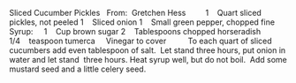 Sliced Cucumber Pickles
 
From:  Gretchen Hess    
 
 
1    Quart sliced pickles, not peeled
1    Sliced onion
1    Small green pepper, chopped fine
 
Syrup:    
1    Cup brown sugar
2    Tablespoons chopped horseradish
1/4    teaspoon tumerca
    Vinegar to cover
    
 
 
To each quart of sliced cucumbers add even tablespoon of salt.  Let stand three hours, put onion in water and let stand  three hours.
Heat syrup well, but do not boil.  Add some mustard seed and a little celery seed.
